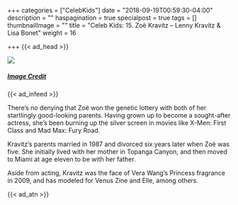 +++
categories = ["CelebKids"]
date = "2018-09-19T00:59:30-04:00"
description = ""
haspagination = true
specialpost = true
tags = []
thumbnailImage = ""
title = "Celeb Kids: 15. Zoë Kravitz – Lenny Kravitz & Lisa Bonet"
weight = 16

+++
{{< ad_head >}}

![](/uploads/15.jpg)

##### [_Image Credit_](http://americanupbeat.com/kids-of-famous-parents-where-are-they-now/17/)

{{< ad_infeed >}}

There’s no denying that Zoë won the genetic lottery with both of her startlingly good-looking parents. Having grown up to become a sought-after actress, she’s been burning up the silver screen in movies like X-Men: First Class and Mad Max: Fury Road.

Kravitz’s parents married in 1987 and divorced six years later when Zoë was five. She initially lived with her mother in Topanga Canyon, and then moved to Miami at age eleven to be with her father.

Aside from acting, Kravitz was the face of Vera Wang’s Princess fragrance in 2009, and has modeled for Venus Zine and Elle, among others.

{{< ad_atn >}}

